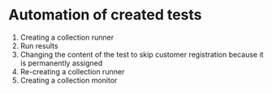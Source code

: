 # Automation of created tests

1.	Creating a collection runner
2.	Run results
3.	Changing the content of the test to skip customer registration because it is permanently assigned
4.	Re-creating a collection runner
5.	Creating a collection monitor
